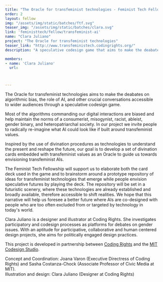 ```yaml
---
title: "The Oracle for transfeminist technologies - Feminist Tech Fellow"
order: 2
layout: fellow
img: "/assets/img/static/batches/ftf.svg"
teaser_img: "/assets/img/static/batches/clara.svg"
link: 'feministtech/fellow/transfeminist-ai'
name: "Clara Juliano"
project: "The Oracle for transfeminist technologies"
teaser_link: "http://www.transfeministech.codingrights.org/"
description: "A speculative codesign game that aims to make the deabates on algorithmic bias, the role of AI, and other crucial conversations accessible to wider audiences."

members:
- name: 'Clara Juliano'
  url:



---
```

<p>The Oracle for transfeminist technologies aims to make the deabates on algorithmic bias, the role of AI, and other crucial conversations accessible to wider audiences  through a speculative codesign game.</p>

<p>Most of the algorithms commanding our digital interactions are biased and help maintain the norms of a consumerist, misogynist, racist, ableist, gender binary, and heteropatriarchal society. In our project we invite people to radically re-imagine what AI could look like if built around transfeminist values.</p>

<p>Inspired by the use of divination procedures as technologies to understand the present and reshape the future, our goal is to develop a set of divination cards embedded with transfeminist values as an Oracle to guide us towards envisioning transfeminist AIs.</p>

<p>The Feminist Tech Fellowship will support us to elaborate both the card deck used in the game and to brainstorm around a prototype repository of ideas for transfeminist technologies that emerge while people envision speculative futures by playing the deck. The repository will be set in a futuristic scenery, where these technologies are already established and broadly available, therefore accessible to shift realities. We hope that this narrative will help us foresee a better future where AIs are co-designed with people who are too often excluded from or targeted by technology in today's world.</p>

<p><span class="uppercase font-regular">Clara Juliano</span> is a designer and illustrator at Coding Rights. She investigates participatory and codesign processes as platforms for debates on gender issues. With an aptitude for participative, collaborative and human centered design projects, she aims for politically engaged design practices.</p>

<p>This project is developed in partnership between <a href="https://www.codingrights.org/" target="_blank">Coding Rights</a> and the <a href="http://codesign.mit.edu/" target="_blank">MIT Codesign Studio</a>. </p>

<p>Concept and Coordination: Joana Varon (Executive Directress of Coding Rights) and Sasha Costanza-Chock (Associate Professor of Civic Media at MIT).<br>
Illustration and design: Clara Juliano (Designer at Coding Rights)</p>







